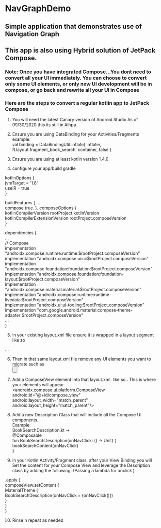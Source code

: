 # NavGraphDemo

## Simple application that demonstrates use of Navigation Graph

## This app is also using Hybrid solution of JetPack Compose. 
### Note: Once you have integrated Compose...You dont need to convert all your UI immediately.  You can choose to convert only some UI elements, or only new UI development will be in compose, or go back and rewrite all your UI in Compose

### Here are the steps to convert a regular kotlin app to JetPack Compose

1. You will need the latest Canary version of Android Studio As of 09/30/2020 this its still in Alhpa

2. Ensure you are using DataBinding for your Activities/Fragments
example:  
    val binding = DataBindingUtil.inflate<FragmentBookSearchBinding>(
        inflater, R.layout.fragment_book_search, container, false
    )

3. Ensure you are using at least kotlin version 1.4.0 

4. configure your app/build gradle

kotlinOptions {  
    jvmTarget = '1.8'  
    useIR = true  
}  

buildFeatures { 
    ...  
    compose true. 
}. 
composeOptions {  
    kotlinCompilerVersion rootProject.kotlinVersion  
    kotlinCompilerExtensionVersion rootProject.composeVersion  
}  

dependencies {  
    ...  
    // Compose  
    implementation "androidx.compose.runtime:runtime:$rootProject.composeVersion"  
    implementation "androidx.compose.ui:ui:$rootProject.composeVersion"  
    implementation "androidx.compose.foundation:foundation:$rootProject.composeVersion"  
    implementation "androidx.compose.foundation:foundation-layout:$rootProject.composeVersion"  
    implementation "androidx.compose.material:material:$rootProject.composeVersion"  
    implementation "androidx.compose.runtime:runtime-livedata:$rootProject.composeVersion"  
    implementation "androidx.ui:ui-tooling:$rootProject.composeVersion"  
    implementation "com.google.android.material:compose-theme-adapter:$rootProject.composeVersion"  
    ...  
}  


5. In your existing layout.xml file ensure it is wrapped in a layout segment like so  
<layout xmlns:android="http://schemas.android.com/apk/res/android">  
...  
</layout>  

6. Then in that same layout.xml file remove any UI elements you want to migrate such as   
<Button  
    android:id="@+id/detailsButton"  
    android:layout_width="match_parent"  
    android:layout_height="wrap_content"  
    android:text="@string/book_details"  
/>  


7. Add a ComposeView element into that layout.xml. like so.. This is where your elements will appear  
<androidx.compose.ui.platform.ComposeView  
    android:id="@+id/compose_view"  
    android:layout_width="match_parent"  
    android:layout_height="match_parent"/>  

8. Add a new Description Class that will include all the Compose UI components.  
Example:  
BookSearchDescription.kt ->  
@Composable  
fun BookSearchDescription(onNavClick: () -> Unit) {  
    bookSearchContent(onNavClick)  
}  

9. In your Kotlin Activity/Fragment class, after your View Binding you will Set the content for your Compose View and leverage the Description class by adding the following. (Passing a lambda for onclick )  
  
.apply {  
    composeView.setContent {  
        MaterialTheme {  
            BookSearchDescription(onNavClick = {onNavClick()})  
        }  
    }  
}  

10.  Rinse n repeat as needed  
